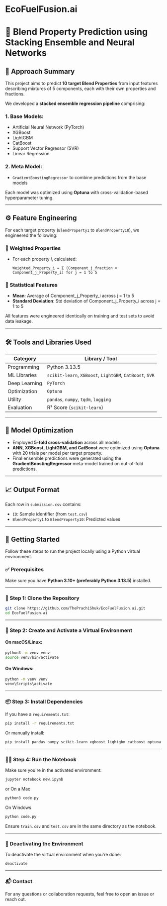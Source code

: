 # EcoFuelFusion.ai
# 📌 Blend Property Prediction using Stacking Ensemble and Neural Networks

## 🧠 Approach Summary

This project aims to predict **10 target Blend Properties** from input features describing mixtures of 5 components, each with their own properties and fractions.

We developed a **stacked ensemble regression pipeline** comprising:

### 1. Base Models:
- Artificial Neural Network (PyTorch)
- XGBoost
- LightGBM
- CatBoost
- Support Vector Regressor (SVR)
- Linear Regression

### 2. Meta Model:
- `GradientBoostingRegressor` to combine predictions from the base models

Each model was optimized using **Optuna** with cross-validation-based hyperparameter tuning.

---

## ⚙️ Feature Engineering

For each target property (`BlendProperty1` to `BlendProperty10`), we engineered the following:

### 🔹 Weighted Properties
- For each property _i_, calculated:
  ```
  Weighted_Property_i = Σ (Component_j_fraction × Component_j_Property_i) for j = 1 to 5
  ```

### 🔹 Statistical Features
- **Mean**: Average of Component_j_Property_i across j = 1 to 5
- **Standard Deviation**: Std deviation of Component_j_Property_i across j = 1 to 5

All features were engineered identically on training and test sets to avoid data leakage.

---

## 🛠️ Tools and Libraries Used

| Category       | Library / Tool                                  |
|----------------|--------------------------------------------------|
| Programming    | Python 3.13.5                                    |
| ML Libraries   | `scikit-learn`, `XGBoost`, `LightGBM`, `CatBoost`, `SVR` |
| Deep Learning  | `PyTorch`                                        |
| Optimization   | `Optuna`                                         |
| Utility        | `pandas`, `numpy`, `tqdm`, `logging`             |
| Evaluation     | R² Score (`scikit-learn`)                        |

---

## 🧪 Model Optimization

- Employed **5-fold cross-validation** across all models.
- **ANN, XGBoost, LightGBM, and CatBoost** were optimized using **Optuna** with 20 trials per model per target property.
- Final ensemble predictions were generated using the **GradientBoostingRegressor** meta-model trained on out-of-fold predictions.

---

<!-- ## 📁 Files Included

| File Name      | Description                              |
|----------------|------------------------------------------|
| `new.ipynb`    | Complete training and modeling notebook  |
| `train.csv`    | Provided training dataset                |
| `test.csv`     | Test dataset with ID column              |
| `submission.csv` | Predicted values for the test set      |
| `README.txt`   | Original project documentation           |

--- -->

## 📈 Output Format

Each row in `submission.csv` contains:
- `ID`: Sample identifier (from `test.csv`)
- `BlendProperty1` to `BlendProperty10`: Predicted values

---

## 🚀 Getting Started

Follow these steps to run the project locally using a Python virtual environment.

### ✅ Prerequisites

Make sure you have **Python 3.10+ (preferably Python 3.13.5)** installed.

---

### 📁 Step 1: Clone the Repository

```bash
git clone https://github.com/ThePrachiShuk/EcoFuelFusion.ai.git
cd EcoFuelFusion.ai
```

---

### 🧪 Step 2: Create and Activate a Virtual Environment

#### On macOS/Linux:

```bash
python3 -m venv venv
source venv/bin/activate
```

#### On Windows:

```bash
python -m venv venv
venv\Scripts\activate
```

---

### 📦 Step 3: Install Dependencies

If you have a `requirements.txt`:

```bash
pip install -r requirements.txt
```

Or manually install:

```bash
pip install pandas numpy scikit-learn xgboost lightgbm catboost optuna tqdm torch
```

---

### 🏃‍♂️ Step 4: Run the Notebook

Make sure you're in the activated environment:

```bash
jupyter notebook new.ipynb
```

or
On a Mac
```bash
python3 code.py
```

On Windows
```bash
python code.py
```

Ensure `train.csv` and `test.csv` are in the same directory as the notebook.

---

### 🔁 Deactivating the Environment

To deactivate the virtual environment when you're done:

```bash
deactivate
```

---

### 📬 Contact

For any questions or collaboration requests, feel free to open an issue or reach out.

